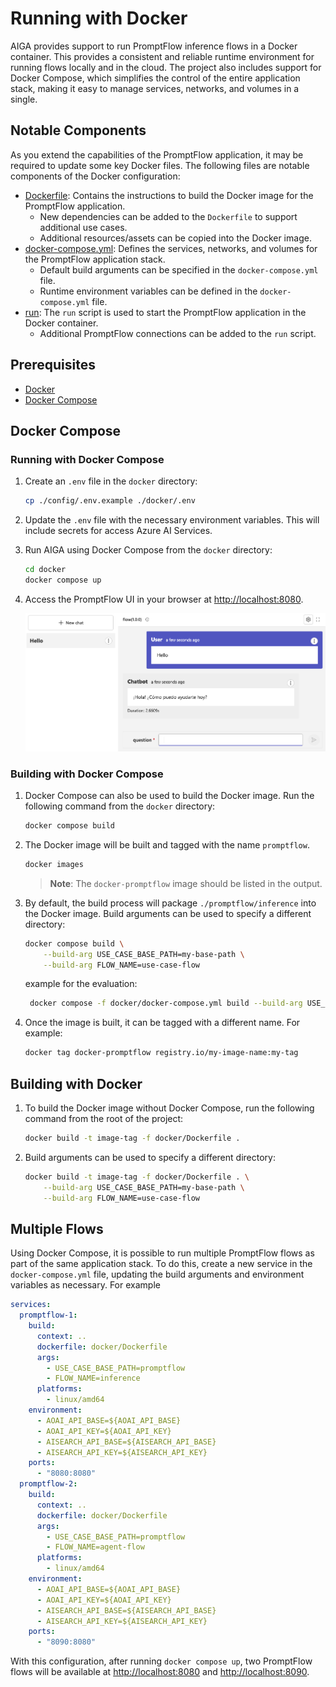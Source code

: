 # Running with Docker

AIGA provides support to run PromptFlow inference flows in a Docker container. This provides a consistent and reliable runtime environment for running flows locally and in the cloud. The project also includes support for Docker Compose, which simplifies the control of the entire application stack, making it easy to manage services, networks, and volumes in a single.

## Notable Components

As you extend the capabilities of the PromptFlow application, it may be required to update some key Docker files. The following files are notable components of the Docker configuration:

- [Dockerfile](https://github.com/gsk-tech/AIGA/blob/main/docker/Dockerfile): Contains the instructions to build the Docker image for the PromptFlow application.
  - New dependencies can be added to the `Dockerfile` to support additional use cases.
  - Additional resources/assets can be copied into the Docker image.
- [docker-compose.yml](https://github.com/gsk-tech/AIGA/blob/main/docker/docker-compose.yml): Defines the services, networks, and volumes for the PromptFlow application stack.
  - Default build arguments can be specified in the `docker-compose.yml` file.
  - Runtime environment variables can be defined in the `docker-compose.yml` file.
- [run](https://github.com/gsk-tech/AIGA/blob/main/docker/runit/promptflow-serve/run): The `run` script is used to start the PromptFlow application in the Docker container.
  - Additional PromptFlow connections can be added to the `run` script.

## Prerequisites

- [Docker](https://docs.docker.com/get-docker/)
- [Docker Compose](https://docs.docker.com/compose/install/)

## Docker Compose

### Running with Docker Compose

1. Create an `.env` file in the `docker` directory:

    ```bash
    cp ./config/.env.example ./docker/.env
    ```

1. Update the `.env` file with the necessary environment variables. This will include secrets for access Azure AI Services.

1. Run AIGA using Docker Compose from the `docker` directory:

    ```bash
    cd docker
    docker compose up
    ```

1. Access the PromptFlow UI in your browser at [http://localhost:8080](http://localhost:8080).

    ![PromptFlow UI](./assets/promptflow-ui.png)

### Building with Docker Compose

1. Docker Compose can also be used to build the Docker image. Run the following command from the `docker` directory:

    ```bash
    docker compose build
    ```

1. The Docker image will be built and tagged with the name `promptflow`.

    ```bash
    docker images
    ```

    > **Note**: The `docker-promptflow` image should be listed in the output.

1. By default, the build process will package `./promptflow/inference` into the Docker image. Build arguments can be used to specify a different directory:

    ```bash
    docker compose build \
        --build-arg USE_CASE_BASE_PATH=my-base-path \
        --build-arg FLOW_NAME=use-case-flow
    ```

    example for the evaluation:

   ```bash
    docker compose -f docker/docker-compose.yml build --build-arg USE_CASE_BASE_PATH=promptflow --build-arg FLOW_NAME=evaluation promptflow
    ```

1. Once the image is built, it can be tagged with a different name. For example:

    ```bash
    docker tag docker-promptflow registry.io/my-image-name:my-tag
    ```

## Building with Docker

1. To build the Docker image without Docker Compose, run the following command from the root of the project:

    ```bash
    docker build -t image-tag -f docker/Dockerfile .
    ```

1. Build arguments can be used to specify a different directory:

    ```bash
    docker build -t image-tag -f docker/Dockerfile . \
        --build-arg USE_CASE_BASE_PATH=my-base-path \
        --build-arg FLOW_NAME=use-case-flow
    ```

## Multiple Flows

Using Docker Compose, it is possible to run multiple PromptFlow flows as part of the same application stack. To do this, create a new service in the `docker-compose.yml` file, updating the build arguments and environment variables as necessary. For example

```yaml
services:
  promptflow-1:
    build:
      context: ..
      dockerfile: docker/Dockerfile
      args:
        - USE_CASE_BASE_PATH=promptflow
        - FLOW_NAME=inference
      platforms:
        - linux/amd64
    environment:
      - AOAI_API_BASE=${AOAI_API_BASE}
      - AOAI_API_KEY=${AOAI_API_KEY}
      - AISEARCH_API_BASE=${AISEARCH_API_BASE}
      - AISEARCH_API_KEY=${AISEARCH_API_KEY}
    ports:
      - "8080:8080"
  promptflow-2:
    build:
      context: ..
      dockerfile: docker/Dockerfile
      args:
        - USE_CASE_BASE_PATH=promptflow
        - FLOW_NAME=agent-flow
      platforms:
        - linux/amd64
    environment:
      - AOAI_API_BASE=${AOAI_API_BASE}
      - AOAI_API_KEY=${AOAI_API_KEY}
      - AISEARCH_API_BASE=${AISEARCH_API_BASE}
      - AISEARCH_API_KEY=${AISEARCH_API_KEY}
    ports:
      - "8090:8080"
```

With this configuration, after running `docker compose up`, two PromptFlow flows will be available at [http://localhost:8080](http://localhost:8080) and [http://localhost:8090](http://localhost:8090).
